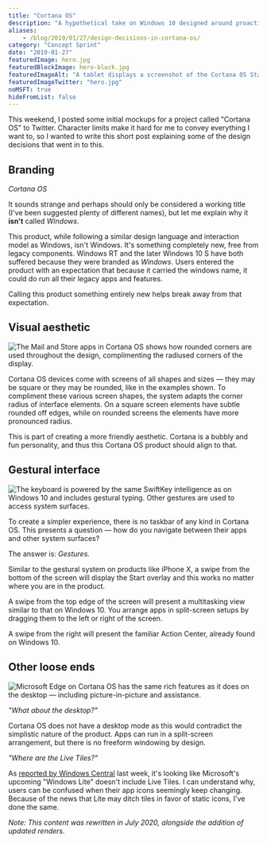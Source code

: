 ```yaml
---
title: "Cortana OS"
description: "A hypothetical take on Windows 10 designed around proactivity and assistance."
aliases:
    - /blog/2019/01/27/design-decisions-in-cortana-os/
category: "Concept Sprint"
date: "2019-01-27"
featuredImage: hero.jpg
featuredBlockImage: hero-block.jpg
featuredImageAlt: "A tablet displays a screenshot of the Cortana OS Start menu."
featuredImageTwitter: "hero.jpg"
noMSFT: true
hideFromList: false
---
```


This weekend, I posted some initial mockups for a project called "Cortana OS" to Twitter. Character limits make it hard for me to convey everything I want to, so I wanted to write this short post explaining some of the design decisions that went in to this.

## Branding

_Cortana OS_

It sounds strange and perhaps should only be considered a working title (I've been suggested plenty of different names), but let me explain why it **isn't** called _Windows_.

This product, while following a similar design language and interaction model as Windows, isn't Windows. It's something completely new, free from legacy components. Windows RT and the later Windows 10 S have both suffered because they were branded as _Windows_. Users entered the product with an expectation that because it carried the windows name, it could do run all their legacy apps and features.

Calling this product something entirely new helps break away from that expectation.

## Visual aesthetic

![The Mail and Store apps in Cortana OS shows how rounded corners are used throughout the design, complimenting the radiused corners of the display.](/images/cortana-os/rounded.jpg)

Cortana OS devices come with screens of all shapes and sizes — they may be square or they may be rounded, like in the examples shown. To compliment these various screen shapes, the system adapts the corner radius of interface elements. On a square screen elements have subtle rounded off edges, while on rounded screens the elements have more pronounced radius.

This is part of creating a more friendly aesthetic. Cortana is a bubbly and fun personality, and thus this Cortana OS product should align to that.

## Gestural interface

![The keyboard is powered by the same SwiftKey intelligence as on Windows 10 and includes gestural typing. Other gestures are used to access system surfaces.](/images/cortana-os/kbandstart.jpg)

To create a simpler experience, there is no taskbar of any kind in Cortana OS. This presents a question — how do you navigate between their apps and other system surfaces?

The answer is: _Gestures._

Similar to the gestural system on products like iPhone X, a swipe from the bottom of the screen will display the Start overlay and this works no matter where you are in the product.

A swipe from the top edge of the screen will present a multitasking view similar to that on Windows 10. You arrange apps in split-screen setups by dragging them to the left or right of the screen.

A swipe from the right will present the familiar Action Center, already found on Windows 10.

## Other loose ends

![Microsoft Edge on Cortana OS has the same rich features as it does on the desktop — including picture-in-picture and assistance.](/images/cortana-os/other.jpg)

_"What about the desktop?"_

Cortana OS does not have a desktop mode as this would contradict the simplistic nature of the product. Apps can run in a split-screen arrangement, but there is no freeform windowing by design.

_"Where are the Live Tiles?"_

As [reported by Windows Central](https://www.windowscentral.com/are-windows-10s-live-tiles-dead) last week, it's looking like Microsoft's upcoming "Windows Lite" doesn't include Live Tiles. I can understand why, users can be confused when their app icons seemingly keep changing. Because of the news that Lite may ditch tiles in favor of static icons, I've done the same.

_Note: This content was rewritten in July 2020, alongside the addition of updated renders._

